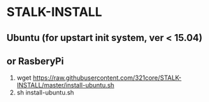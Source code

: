 # STALK-INSTALL

## Ubuntu (for upstart init system, ver < 15.04) 
## or RasberyPi

1. wget https://raw.githubusercontent.com/321core/STALK-INSTALL/master/install-ubuntu.sh
2. sh install-ubuntu.sh

